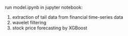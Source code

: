 run model.ipynb in jupyter notebook:
1) extraction of tail data from financial time-series data
2) wavelet filtering
3) stock price forecasting by XGBoost
